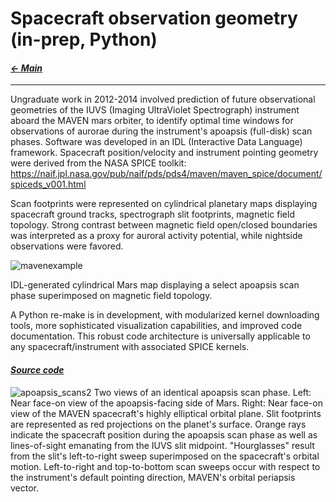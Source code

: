 # Spacecraft observation geometry (in-prep, Python)

#### _[&larr; Main](index.md)_

---

Ungraduate work in 2012-2014 involved prediction of future observational geometries of the IUVS (Imaging UltraViolet Spectrograph) instrument aboard the MAVEN mars orbiter, to identify optimal time windows for observations of aurorae during the instrument's apoapsis (full-disk) scan phases. Software was developed in an IDL (Interactive Data Language) framework. 
Spacecraft position/velocity and instrument pointing geometry were derived from the NASA SPICE toolkit:
https://naif.jpl.nasa.gov/pub/naif/pds/pds4/maven/maven_spice/document/spiceds_v001.html

Scan footprints were represented on cylindrical planetary maps displaying spacecraft ground tracks, spectrograph slit footprints, magnetic field topology. Strong contrast between magnetic field open/closed boundaries was interpreted as a proxy for auroral activity potential, while nightside observations were favored.

![mavenexample](https://github.com/user-attachments/assets/fda03388-def1-4cd9-b068-cbdd80ea286e)

IDL-generated cylindrical Mars map displaying a select apoapsis scan phase superimposed on magnetic field topology.

A Python re-make is in development, with modularized kernel downloading tools, more sophisticated visualization capabilities, and improved code documentation. This robust code architecture is universally applicable to any spacecraft/instrument with associated SPICE kernels.
#### _[Source code](maven1.py)_

![apoapsis_scans2](https://github.com/user-attachments/assets/14104b63-4a01-481d-9650-3505e6bacac2)
Two views of an identical apoapsis scan phase. Left: Near face-on view of the apoapsis-facing side of Mars. Right: Near face-on view of the MAVEN spacecraft's highly elliptical orbital plane. Slit footprints are represented as red projections on the planet's surface. Orange rays indicate the spacecraft position during the apoapsis scan phase as well as lines-of-sight emanating from the IUVS slit midpoint. "Hourglasses" result from the slit's left-to-right sweep superimposed on the spacecraft's orbital motion. Left-to-right and top-to-bottom scan sweeps occur with respect to the instrument's default pointing direction, MAVEN's orbital periapsis vector.
